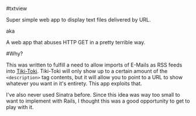 #txtview

Super simple web app to display text files delivered by URL.

aka

A web app that abuses HTTP GET in a pretty terrible way.

#Why?

This was written to fulfill a need to allow imports of E-Mails as RSS feeds into [Tiki-Toki](http://www.tiki-toki.com/). Tiki-Toki will only show up to a certain amount of the `<description>` tag contents, but it will allow you to point to a URL to show whatever you want in it's entirety. This app exploits that.

I've also never used Sinatra before. Since this idea was way too small to want to implement with Rails, I thought this was a good opportunity to get to play with it. 
